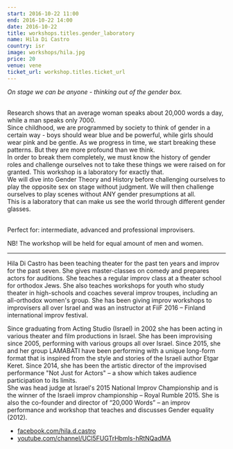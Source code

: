 ```yaml
---
start: 2016-10-22 11:00
end: 2016-10-22 14:00
date: 2016-10-22
title: workshops.titles.gender_laboratory
name: Hila Di Castro
country: isr
image: workshops/hila.jpg
price: 20
venue: vene
ticket_url: workshop.titles.ticket_url
---
```

*On stage we can be anyone - thinking out of the gender box.*<br><br>

Research shows that an average woman speaks about 20,000 words a day, while a man speaks only 7000.<br>
Since childhood, we are programmed by society to think of gender in a certain way - boys should wear blue and be powerful, while girls should wear pink and be gentle. As we progress in time, we start breaking these patterns. But they are more profound than we think.<br>
In order to break them completely, we must know the history of gender roles and challenge ourselves not to take these things we were raised on for granted. This workshop is a laboratory for exactly that.<br>
We will dive into Gender Theory and History before challenging ourselves to play the opposite sex on stage without judgment. We will then challenge ourselves to play scenes without ANY gender presumptions at all.<br>
This is a laboratory that can make us see the world through different gender glasses.<br><br>

Perfect for: intermediate, advanced and professional improvisers.

NB! The workshop will be held for equal amount of men and women. 

---
Hila Di Castro has been teaching theater for the past ten years and improv for the past seven. She gives master-classes on comedy and prepares actors for auditions. She teaches a regular improv class at a theater school for orthodox Jews. She also teaches workshops for youth who study theater in high-schools and coaches several improv troupes, including an all-orthodox women's group. She has been giving improv workshops to improvisers all over Israel and was an instructor at FiiF 2016 – Finland international improv festival.<br>

Since graduating from Acting Studio (Israel) in 2002 she has been acting in various theater and film productions in Israel. She has been improvising since 2005, performing with various groups all over Israel. Since 2015, she and her group LAMABATI have been performing with a unique long-form format that is inspired from the style and stories of the Israeli author Etgar Keret. Since 2014, she has been the artistic director of the improvised performance "Not Just for Actors" – a show which takes audience participation to its limits.<br>
She was head judge at Israel's 2015 National Improv Championship and is the winner of the Israeli improv championship – Royal Rumble 2015. She is also the co-founder and director of “20,000 Words” – an improv performance and workshop that teaches and discusses Gender equality (2012). <br>

- [facebook.com/hila.d.castro](https://www.facebook.com/hila.d.castro)
- [youtube.com/channel/UCl5FUGTrHbmls-hRtNQadMA](https://www.youtube.com/channel/UCl5FUGTrHbmls-hRtNQadMA)

